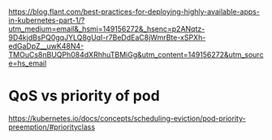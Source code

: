 https://blog.flant.com/best-practices-for-deploying-highly-available-apps-in-kubernetes-part-1/?utm_medium=email&_hsmi=149156272&_hsenc=p2ANqtz-9D4kjdBsPQ0gqJYLQ8gUqI-r7BeDdEaC8jWmrBte-xSPXh-edGaDpZ__uwK48N4-TMOuCs8nBUQPh084dXRhhuTBMiGg&utm_content=149156272&utm_source=hs_email

# QoS vs priority of pod
https://kubernetes.io/docs/concepts/scheduling-eviction/pod-priority-preemption/#priorityclass